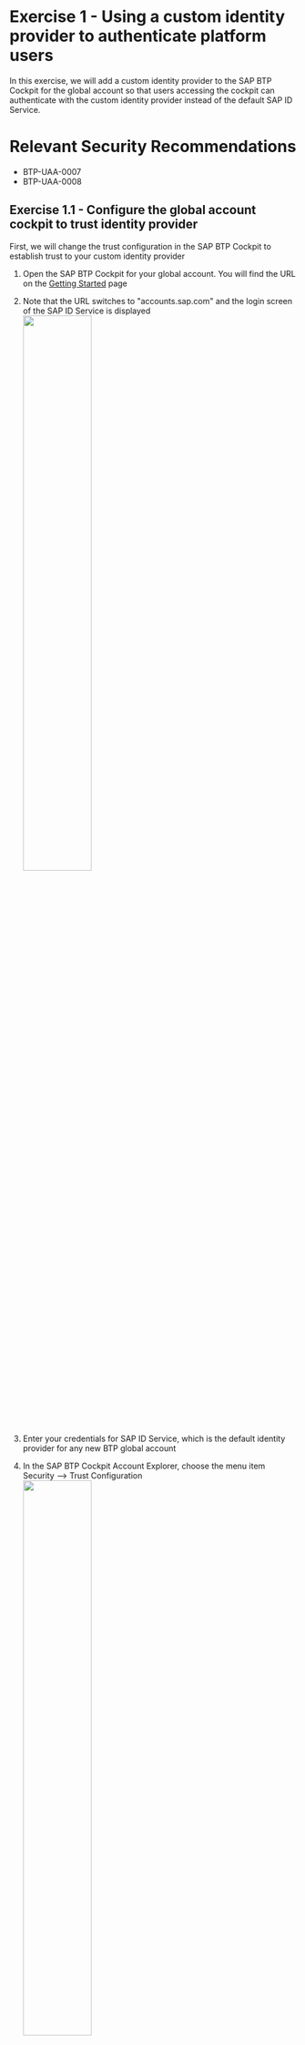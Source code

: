 # Exercise 1 - Using a custom identity provider to authenticate platform users

In this exercise, we will add a custom identity provider to the SAP BTP Cockpit for the global account so that users accessing the cockpit can authenticate with the custom identity provider instead of the default SAP ID Service.

# Relevant Security Recommendations
- BTP-UAA-0007
- BTP-UAA-0008

## Exercise 1.1 - Configure the global account cockpit to trust identity provider

First, we will change the trust configuration in the SAP BTP Cockpit to establish trust to your custom identity provider

1. Open the SAP BTP Cockpit for your global account. You will find the URL on the [Getting Started](/exercises/ex0) page

2. Note that the URL switches to "accounts.sap.com" and the login screen of the SAP ID Service is displayed
<br><img src="/exercises/ex1/images/SAP_ID_Service.png" width="50%">

3. Enter your credentials for SAP ID Service, which is the default identity provider for any new BTP global account

4. In the SAP BTP Cockpit Account Explorer, choose the menu item Security --> Trust Configuration
<br><img src="/exercises/ex1/images/SAP_BTP_Cockpit_Account_Explorer.png" width="50%">

5. So far, only the default identity provider is configured, which is the SAP ID Service. Click on "Establish Trust" to add your custom identity provider
<br><img src="/exercises/ex1/images/Establish_Trust.png" width="50%">

6. In the dialog "Establish Trust to Custom Identity Provider", choose the entry for your seat, as listed on the [Getting Started](/exercises/ex0) page, and click on "Establish Trust" to confirm.

7. A new section was added to the list of identity providers, labeled "Custom Identity Provider for Platform Users". Your custom identity provider is listed as "bestrunXY-platform". Click on the "Open" link. 

8. Another logon page is displayed. Note that the URL is now "bestrunXY.accounts.ondemand.com" and the logon screen has changed. You are now authenticating with your custom identity provider instead of SAP ID Service.
<br><img src="/exercises/ex1/images/Custom_IdP_Logon.png" width="50%">

9. Authenticate by using the credentials for your custom identity provider.

10. A message is displayed that you are logged on, but the user from your custom identity provider is not associated with any global account. This is expected as we did not make this association, yet. We will do this in the following exercise.
<br><img src="/exercises/ex1/images/No_Global_Account.png" width="50%">

## Exercise 1.2 - Giving a user access to the global account

In exercise 1.1 we enabled users to authenticate with the custom identity provider when they try to access the cockpit. However, the user from the custom identity provider was not allowed to access the cockpit user interface. In this exercise we will give the user from the custom identity provider access to the specific global account.

1. Go to the browser tab with the SAP BTP Cockpit. In this tab, you are still authenticated with your SAP ID Service user. Choose the menu item Security --> Users

2. Review the list of users associated with the global account. Only users from the default identity provider are listed.
<br><img src="/exercises/ex1/images/Global_Account_Users_Blurred.png" width="50%">

3. Click on the "Create" button

4. In the "New User" dialog, choose your custom identity provider, enter the user name and e-mail address of your user in the custom identity provider and click on "Create".
<br><img src="/exercises/ex1/images/New_User.png" width="50%">

5. The user is added to the list and is now associated with the global account. However, the user does not yet have any authorizations. To change this, click on the ">" character at the right end of the row for the new user. A dialog with the user details is displayed. So far, no role collections were assigned to the user. Click the "Assign Role Collection" button.
<br><img src="/exercises/ex1/images/Assign_Role_Collection_Button.png" width="50%">
:bulb: If your browser window is rather small, the "Assign Role Collection" button becomes available if you click on the button with the tooltip "More" to the right of the search field in the "Role Collections" section.

6. In the "Assign Role Collection" dialog, select the entry "Global Account Administrator" and click on "Assign Role Collection".
<br><img src="/exercises/ex1/images/Assign_Role_Collection.png" width="50%">

7.The role collection "Global Account Administrator" is now shown in the list of the user's role collections

8. In the SAP BTP Cockpit, choose again the menu item Security --> Trust Configuration and click on "Open" in the row for your custom identity provider

9. On the logon page of the custom identity provider, authenticate with your credentials for the custom identity provider. This time the SAP BTP Cockpit for the global account is displayed

10. Click on your user name in the upper right corner of the cockpit and choose the menu item "User Information". You are indeed signed in with the user from your custom identity provider, who is now administrator of the global account.

:bulb: How does the browser know, which identity provider to use for authentication? It is specified in the URL! 
- To use the default identity provider, in this case SAP ID Service, call a URL like https://cockpit.eu10.hana.ondemand.com/cockpit#/globalaccount/...
- To use a specific custom identity provider, call a URL like https://cockpit.eu10.hana.ondemand.com/cockpit/?idp=bestrun01.accounts.ondemand.com#/globalaccount/...


## Exercise 1.3 - Giving a user access to a subaccount

In the previous exercise, the user from the custom identity provider was given access to the global account. However, this does not mean that the user can access any subaccount. In this exercise we will enable the user to also access a subaccount.

1. From the previous exercise you are still signed into the cockpit with the user from the custom identity provider. Choose the menu item "Account Explorer" and click on the subaccount tile. 
<br><img src="/exercises/ex1/images/Subaccount_Tile.png" width="50%">

2. You receive an error message that your user is not a member of the subaccount. The user from the custom identity provider is only associated with the global account, no subaccount.

3. Logoff from the SAP BTP Cockpit. Open the SAP BTP Cockpit URL again in the browser and authenticate with your SAP ID Service credentials. Make sure that you use the URL in the format https://cockpit.eu10.hana.ondemand.com/cockpit#/globalaccount/. If the "?idp=" parameter was in the URL, you would be taken to your custom identity provider instead.

4. In the account explorer, click again on the subaccount. As your SAP ID Service user is already a member of the subaccount, you can access the subaccount overview page
<br><img src="/exercises/ex1/images/Subaccount_Blur.png" width="50%">

5. Just like for the global account, click on the menu item Security --> Users of the subaccount overview. You will see the list of subaccount members. Click on "Create".

6. The "New User" dialog looks just like for the global account. Choose your custom identity provider and enter the user name and e-mail address for your user in the custom identity provider. Then click on "Create".

7. When the new entry if displayed in the list of members, click on the ">" character to display the details of the new subaccount member. As for the global account, the user initially has no role collections assigned.

8. Click on "Assign Role Collection", select the following 4 entries: "Cloud Connector Administrator", "Connectivity and Destination Administrator", "Destination Administrator" and "Subaccount Administrator" and click on "Assign Role Collection"
<br><img src="/exercises/ex1/images/Assign_Role_Collection_Subaccount.png" width="50%">

9. To test the configuration, switch your user to the one from the custom identity provider. Choose the menu item Security --> Trust Configuration. Click on the "Open" link in the row for your custom identity provider in the section "Custom Identity Provider for Platform Users".

10. The logon page for the custom identity provider is shown. Enter your credentials for this identity provider.

11. After authentication, the subaccount overview page is displayed as the user from the custom identity provider is now also a member of the subaccount and has the necessary access.

## Summary

In this exercise you learned how to use a custom identity provider to authenticate the administrators that access the global account and subaccounts. You saw how a URL parameter can be used to choose the identity provider for authentication. Afterwards, you learned how to associate a user with a global account or subaccount, and how to assign the relevant role collections to give the user access to the cockpit functions. 

Continue to - [Exercise 2 - Exercise 2 Description](../ex2/README.md)


